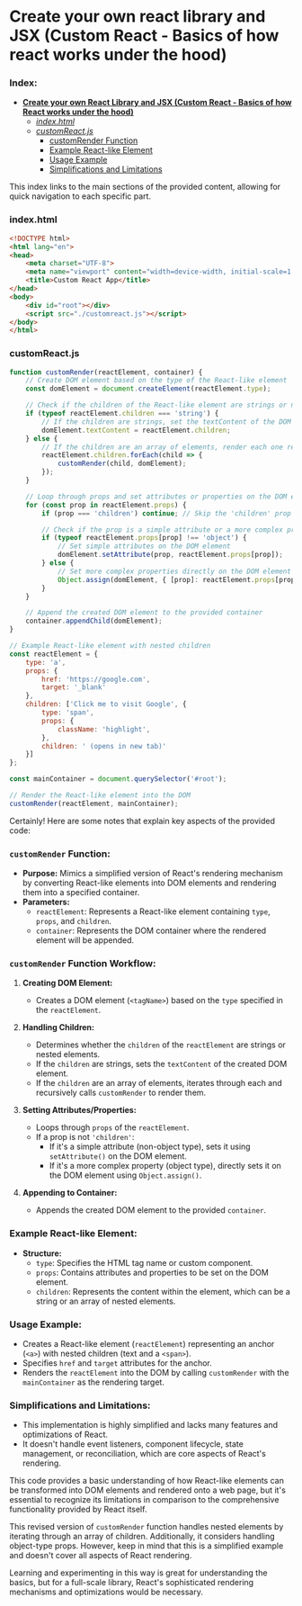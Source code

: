 # Create your own react library and JSX (Custom React - Basics of how react works under the hood)


### Index:

- **[Create your own React Library and JSX (Custom React - Basics of how React works under the hood)](#create-your-own-react-library-and-jsx-custom-react---basics-of-how-react-works-under-the-hood)**
    - *[index.html](#indexhtml)*
    - *[customReact.js](#customreactjs)*
        - [customRender Function](#customrender-function)
        - [Example React-like Element](#example-react-like-element)
        - [Usage Example](#usage-example)
        - [Simplifications and Limitations](#simplifications-and-limitations)


This index links to the main sections of the provided content, allowing for quick navigation to each specific part.

### index.html
```html
<!DOCTYPE html>
<html lang="en">
<head>
    <meta charset="UTF-8">
    <meta name="viewport" content="width=device-width, initial-scale=1.0">
    <title>Custom React App</title>
</head>
<body>
    <div id="root"></div>
    <script src="./customreact.js"></script>
</body>
</html>
```

### customReact.js
```javascript
function customRender(reactElement, container) {
    // Create DOM element based on the type of the React-like element
    const domElement = document.createElement(reactElement.type);

    // Check if the children of the React-like element are strings or nested elements
    if (typeof reactElement.children === 'string') {
        // If the children are strings, set the textContent of the DOM element
        domElement.textContent = reactElement.children;
    } else {
        // If the children are an array of elements, render each one recursively
        reactElement.children.forEach(child => {
            customRender(child, domElement);
        });
    }

    // Loop through props and set attributes or properties on the DOM element
    for (const prop in reactElement.props) {
        if (prop === 'children') continue; // Skip the 'children' prop

        // Check if the prop is a simple attribute or a more complex property
        if (typeof reactElement.props[prop] !== 'object') {
            // Set simple attributes on the DOM element
            domElement.setAttribute(prop, reactElement.props[prop]);
        } else {
            // Set more complex properties directly on the DOM element
            Object.assign(domElement, { [prop]: reactElement.props[prop] });
        }
    }

    // Append the created DOM element to the provided container
    container.appendChild(domElement);
}

// Example React-like element with nested children
const reactElement = {
    type: 'a',
    props: {
        href: 'https://google.com',
        target: '_blank'
    },
    children: ['Click me to visit Google', {
        type: 'span',
        props: {
            className: 'highlight',
        },
        children: ' (opens in new tab)'
    }]
};

const mainContainer = document.querySelector('#root');

// Render the React-like element into the DOM
customRender(reactElement, mainContainer);
```

Certainly! Here are some notes that explain key aspects of the provided code:

### `customRender` Function:
- **Purpose:** Mimics a simplified version of React's rendering mechanism by converting React-like elements into DOM elements and rendering them into a specified container.
- **Parameters:**
  - `reactElement`: Represents a React-like element containing `type`, `props`, and `children`.
  - `container`: Represents the DOM container where the rendered element will be appended.

### `customRender` Function Workflow:
1. **Creating DOM Element:**
   - Creates a DOM element (`<tagName>`) based on the `type` specified in the `reactElement`.

2. **Handling Children:**
   - Determines whether the `children` of the `reactElement` are strings or nested elements.
   - If the `children` are strings, sets the `textContent` of the created DOM element.
   - If the `children` are an array of elements, iterates through each and recursively calls `customRender` to render them.

3. **Setting Attributes/Properties:**
   - Loops through `props` of the `reactElement`.
   - If a prop is not `'children'`:
     - If it's a simple attribute (non-object type), sets it using `setAttribute()` on the DOM element.
     - If it's a more complex property (object type), directly sets it on the DOM element using `Object.assign()`.

4. **Appending to Container:**
   - Appends the created DOM element to the provided `container`.

### Example React-like Element:
- **Structure:**
  - `type`: Specifies the HTML tag name or custom component.
  - `props`: Contains attributes and properties to be set on the DOM element.
  - `children`: Represents the content within the element, which can be a string or an array of nested elements.

### Usage Example:
- Creates a React-like element (`reactElement`) representing an anchor (`<a>`) with nested children (text and a `<span>`).
- Specifies `href` and `target` attributes for the anchor.
- Renders the `reactElement` into the DOM by calling `customRender` with the `mainContainer` as the rendering target.

### Simplifications and Limitations:
- This implementation is highly simplified and lacks many features and optimizations of React.
- It doesn't handle event listeners, component lifecycle, state management, or reconciliation, which are core aspects of React's rendering.

This code provides a basic understanding of how React-like elements can be transformed into DOM elements and rendered onto a web page, but it's essential to recognize its limitations in comparison to the comprehensive functionality provided by React itself.

This revised version of `customRender` function handles nested elements by iterating through an array of children. Additionally, it considers handling object-type props. However, keep in mind that this is a simplified example and doesn't cover all aspects of React rendering.

Learning and experimenting in this way is great for understanding the basics, but for a full-scale library, React's sophisticated rendering mechanisms and optimizations would be necessary.
